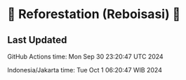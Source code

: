 
# 🌳 Reforestation (Reboisasi) 🌲

## Last Updated

GitHub Actions time: Mon Sep 30 23:20:47 UTC 2024

Indonesia/Jakarta time: Tue Oct  1 06:20:47 WIB 2024

